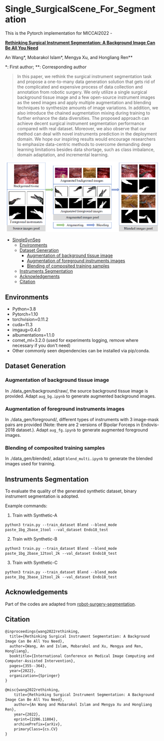 # Single_SurgicalScene_For_Segmentation

This is the Pytorch implementation for MICCAI2022 -

[**Rethinking Surgical Instrument Segmentation: A Background Image Can Be All You Need**](https://arxiv.org/abs/2206.11804)

An Wang*, Mobarakol Islam*, Mengya Xu, and Hongliang Ren**

*: First author; **: Corresponding author

> In this paper, we rethink the surgical instrument segmentation task and propose a one-to-many data generation solution that gets rid of the complicated and expensive process of data collection and annotation from robotic surgery. We only utilize a single surgical background tissue image and a few open-source instrument images as the seed images and apply multiple augmentation and blending techniques to synthesize amounts of image variations. In addition, we also introduce the chained augmentation mixing during training to further enhance the data diversities. The proposed approach can achieve decent surgical instrument segmentation performance compared with real dataset. Moreover, we also observe that our method can deal with novel instruments prediction in the deployment domain. We hope our inspiring results would encourage researchers to emphasize data-centric methods to overcome demanding deep learning limitations besides data shortage, such as class imbalance, domain adaptation, and incremental learning.

![overall_framework](overall_framework.png)

- [SingleSynSeg](#singlesynseg)
  - [Environments](#environments)
  - [Dataset Generation](#dataset-generation)
    - [Augmentation of background tissue image](#augmentation-of-background-tissue-image)
    - [Augmentation of foreground instruments images](#augmentation-of-foreground-instruments-images)
    - [Blending of composited training samples](#blending-of-composited-training-samples)
  - [Instruments Segmentation](#instruments-segmentation)
  - [Acknowledgements](#acknowledgements)
  - [Citation](#citation)

## Environments

* Python=3.8
* Pytorch=1.10
* torchvision=0.11.2
* cuda=11.3
* imgaug=0.4.0
* albumentations=1.1.0
* comet_ml=3.2.0 (used for experiments logging, remove where necessary if you don't need)
* Other commonly seen dependencies can be installed via pip/conda.

## Dataset Generation

### Augmentation of background tissue image
In ./data_gen/background/raw/, the source background tissue image is provided. Adapt `aug_bg.ipynb` to generate augmented background images.

### Augmentation of foreground instruments images
In ./data_gen/foreground/, different types of instruments with 3 image-mask pairs are provided (Note: there are 2 versions of Bipolar Forceps in Endovis-2018 dataset.). Adapt `aug_fg.ipynb` to generate augmented foreground images.

### Blending of composited training samples
In ./data_gen/blended/, adapt `blend_multi.ipynb` to generate the blended images used for training.

## Instruments Segmentation

To evaluate the quality of the generated synthetic dataset, binary instrument segmentation is adopted. 

Example commands:

1. Train with Synthetic-A
```
python3 train.py --train_dataset Blend --blend_mode paste_1bg_2base_1tool --val_dataset Endo18_test
```
2. Train with Synthetic-B
```
python3 train.py --train_dataset Blend --blend_mode paste_1bg_2base_12tool_2k --val_dataset Endo18_test
```
3. Train with Synthetic-C
```
python3 train.py --train_dataset Blend --blend_mode paste_1bg_3base_12tool_2k --val_dataset Endo18_test 
```

## Acknowledgements

Part of the codes are adapted from [robot-surgery-segmentation](https://github.com/ternaus/robot-surgery-segmentation).

## Citation
```
@inproceedings{wang2022rethinking,
  title={Rethinking Surgical Instrument Segmentation: A Background Image Can Be All You Need},
  author={Wang, An and Islam, Mobarakol and Xu, Mengya and Ren, Hongliang},
  booktitle={International Conference on Medical Image Computing and Computer-Assisted Intervention},
  pages={355--364},
  year={2022},
  organization={Springer}
}
```
```
@misc{wang2022rethinking,
    title={Rethinking Surgical Instrument Segmentation: A Background Image Can Be All You Need},
    author={An Wang and Mobarakol Islam and Mengya Xu and Hongliang Ren},
    year={2022},
    eprint={2206.11804},
    archivePrefix={arXiv},
    primaryClass={cs.CV}
}
```
